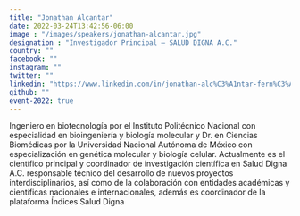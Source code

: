 ```yaml
---
title: "Jonathan Alcantar"
date: 2022-03-24T13:42:56-06:00
image : "/images/speakers/jonathan-alcantar.jpg"
designation : "Investigador Principal – SALUD DIGNA A.C."
country: ""
facebook: ""
instagram: ""
twitter: ""
linkedin: "https://www.linkedin.com/in/jonathan-alc%C3%A1ntar-fern%C3%A1ndez-phd?originalSubdomain=mx"
github: ""
event-2022: true
---
```


Ingeniero en biotecnología por el Instituto Politécnico Nacional con especialidad en bioingeniería y biología molecular y Dr. en Ciencias Biomédicas por la Universidad Nacional Autónoma de México con especialización en genética molecular y biología celular.
Actualmente es el científico principal y coordinador de investigación científica en Salud Digna A.C. responsable técnico del desarrollo de nuevos proyectos interdisciplinarios, así como de la colaboración con entidades académicas y científicas nacionales e internacionales, además es coordinador de la plataforma Índices Salud Digna
